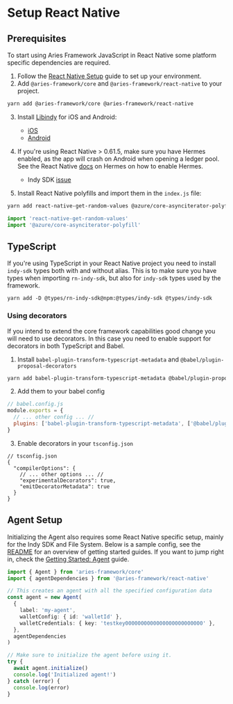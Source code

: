 # Setup React Native

## Prerequisites

To start using Aries Framework JavaScript in React Native some platform specific dependencies are required.

1. Follow the [React Native Setup](https://reactnative.dev/docs/environment-setup) guide to set up your environment.
2. Add `@aries-framework/core` and `@aries-framework/react-native` to your project.

```bash
yarn add @aries-framework/core @aries-framework/react-native
```

3. Install [Libindy](https://github.com/hyperledger/indy-sdk) for iOS and Android:

   - [iOS](../docs/libindy/ios.md)
   - [Android](../docs/libindy/android.md)

4. If you're using React Native > 0.61.5, make sure you have Hermes enabled, as the app will crash on Android when opening a ledger pool. See the React Native [docs](https://reactnative.dev/docs/hermes) on Hermes on how to enable Hermes.

   - Indy SDK [issue](https://github.com/hyperledger/indy-sdk/issues/2346#issuecomment-841000640)

5. Install React Native polyfills and import them in the `index.js` file:

```bash
yarn add react-native-get-random-values @azure/core-asynciterator-polyfill
```

```js
import 'react-native-get-random-values'
import '@azure/core-asynciterator-polyfill'
```

## TypeScript

If you're using TypeScript in your React Native project you need to install `indy-sdk` types both with and without alias. This is to make sure you have types when importing `rn-indy-sdk`, but also for `indy-sdk` types used by the framework.

```
yarn add -D @types/rn-indy-sdk@npm:@types/indy-sdk @types/indy-sdk
```

### Using decorators

If you intend to extend the core framework capabilities good change you will need to use decorators. In this case you need to enable support for decorators in both TypeScript and Babel.

1. Install `babel-plugin-transform-typescript-metadata` and `@babel/plugin-proposal-decorators`

```sh
yarn add babel-plugin-transform-typescript-metadata @babel/plugin-proposal-decorators
```

2. Add them to your babel config

```js
// babel.config.js
module.exports = {
  // ... other config ... //
  plugins: ['babel-plugin-transform-typescript-metadata', ['@babel/plugin-proposal-decorators', { legacy: true }]],
}
```

3. Enable decorators in your `tsconfig.json`

```jsonc
// tsconfig.json
{
  "compilerOptions": {
    // ... other options ... //
    "experimentalDecorators": true,
    "emitDecoratorMetadata": true
  }
}
```

## Agent Setup

Initializing the Agent also requires some React Native specific setup, mainly for the Indy SDK and File System. Below is a sample config, see the [README](../README.md#getting-started) for an overview of getting started guides. If you want to jump right in, check the [Getting Started: Agent](./getting-started/0-agent.md) guide.

```ts
import { Agent } from 'aries-framework/core'
import { agentDependencies } from '@aries-framework/react-native'

// This creates an agent with all the specified configuration data
const agent = new Agent(
  {
    label: 'my-agent',
    walletConfig: { id: 'walletId' },
    walletCredentials: { key: 'testkey0000000000000000000000000' },
  },
  agentDependencies
)

// Make sure to initialize the agent before using it.
try {
  await agent.initialize()
  console.log('Initialized agent!')
} catch (error) {
  console.log(error)
}
```
